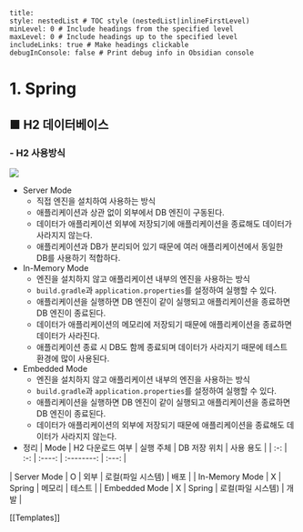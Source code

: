 ```table-of-contents
title: 
style: nestedList # TOC style (nestedList|inlineFirstLevel)
minLevel: 0 # Include headings from the specified level
maxLevel: 0 # Include headings up to the specified level
includeLinks: true # Make headings clickable
debugInConsole: false # Print debug info in Obsidian console
```

# 1. Spring
## ■ H2 데이터베이스

### - H2 사용방식
![](https://i.imgur.com/m4tMa8j.png)

- Server Mode
	- 직접 엔진을 설치하여 사용하는 방식
	- 애플리케이션과 상관 없이 외부에서 DB 엔진이 구동된다.
	- 데이터가 애플리케이션 외부에 저장되기에 애플리케이션을 종료해도 데이터가 사라지지 않는다.
	- 애플리케이션과 DB가 분리되어 있기 때문에 여러 애플리케이션에서 동일한 DB를 사용하기 적합하다.
- In-Memory Mode
	- 엔진을 설치하지 않고 애플리케이션 내부의 엔진을 사용하는 방식
	- `build.gradle`과 `application.properties`를 설정하여 실행할 수 있다.
	- 애플리케이션을 실행하면 DB 엔진이 같이 실행되고 애플리케이션을 종료하면 DB 엔진이 종료된다.
	- 데이터가 애플리케이션의 메모리에 저장되기 때문에 애플리케이션을 종료하면 데이터가 사라진다.
	- 애플리케이션 종료 시 DB도 함께 종료되며 데이터가 사라지기 때문에 테스트 환경에 많이 사용된다.
- Embedded Mode
	- 엔진을 설치하지 않고 애플리케이션 내부의 엔진을 사용하는 방식
	- `build.gradle`과 `application.properties`를 설정하여 실행할 수 있다.
	- 애플리케이션을 실행하면 DB 엔진이 같이 실행되고 애플리케이션을 종료하면 DB 엔진이 종료된다.
	- 데이터가 애플리케이션의 외부에 저장되기 때문에 애플리케이션을 종료해도 데이터가 사라지지 않는다.
- 정리
|      Mode      | H2 다운로드 여부 | 실행 주체  |  DB 저장 위치  | 사용 용도 |
| :-: | :-: | :----: | :--------: | :---: |


|  Server Mode   |     O      |   외부   | 로컬(파일 시스템) |  배포   |
| In-Memory Mode |     X      | Spring |    메모리     |  테스트  |
| Embedded Mode  |     X      | Spring | 로컬(파일 시스템) |  개발   |
 





[[Templates]]

